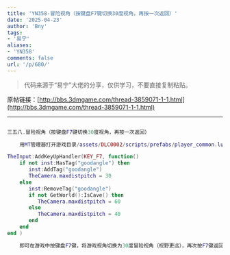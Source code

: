 ```yaml
---
title: 'YN358-冒险视角（按键盘F7键切换30度视角，再按一次返回）'
date: '2025-04-23'
author: 'Bny'
tags:
- '易宁'
aliases:
- 'YN358'
comments: false
url: '/p/680/'
---
```


> 代码来源于“易宁”大佬的分享，仅供学习，不要直接复制粘贴。

原帖链接：[http://bbs.3dmgame.com/thread-3859071-1-1.html](http://bbs.3dmgame.com/thread-3859071-1-1.html)

---

```lua  

三五八.冒险视角（按键盘F7键切换30度视角，再按一次返回）

	用MT管理器打开游戏目录/assets/DLC0002/scripts/prefabs/player_common.lua文件，在inst:AddComponent("playeractionpicker")的下一行插入以下内容：

TheInput:AddKeyUpHandler(KEY_F7, function()
	if not inst:HasTag("goodangle") then
	   inst:AddTag("goodangle")
	   TheCamera.maxdistpitch = 30
	else
	   inst:RemoveTag("goodangle")
	   if not GetWorld():IsCave() then
		  TheCamera.maxdistpitch = 60
	   else
		  TheCamera.maxdistpitch = 40
	   end
	end
end )

	即可在游戏中按键盘F7键，将游戏视角切换为30度冒险视角（视野更远），再次按F7键返回原本视角

```  

